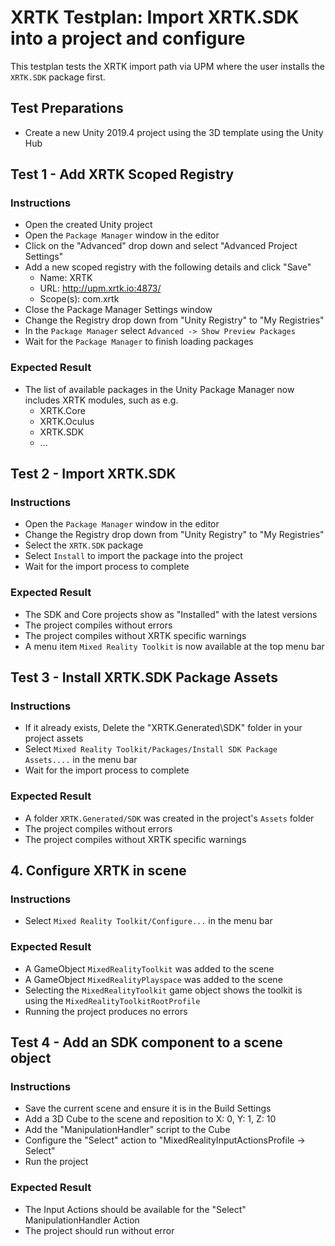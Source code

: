 # XRTK Testplan: Import XRTK.SDK into a project and configure

This testplan tests the XRTK import path via UPM where the user installs the `XRTK.SDK`
package first.

## Test Preparations

- Create a new Unity 2019.4 project using the 3D template using the Unity Hub

## Test 1 - Add XRTK Scoped Registry

### Instructions

- Open the created Unity project
- Open the `Package Manager` window in the editor
- Click on the "Advanced" drop down and select "Advanced Project Settings"
- Add a new scoped registry with the following details and click "Save"
  - Name: XRTK
  - URL: http://upm.xrtk.io:4873/
  - Scope(s): com.xrtk
- Close the Package Manager Settings window
- Change the Registry drop down from "Unity Registry" to "My Registries"
- In the `Package Manager` select `Advanced -> Show Preview Packages`
- Wait for the `Package Manager` to finish loading packages

### Expected Result

- The list of available packages in the Unity Package Manager now includes XRTK modules, such as e.g.
  - XRTK.Core
  - XRTK.Oculus
  - XRTK.SDK
  - ...

## Test 2 - Import XRTK.SDK

### Instructions

- Open the `Package Manager` window in the editor
- Change the Registry drop down from "Unity Registry" to "My Registries"
- Select the `XRTK.SDK` package
- Select `Install` to import the package into the project
- Wait for the import process to complete

### Expected Result

- The SDK and Core projects show as "Installed" with the latest versions
- The project compiles without errors
- The project compiles without XRTK specific warnings
- A menu item `Mixed Reality Toolkit` is now available at the top menu bar

## Test 3 - Install XRTK.SDK Package Assets

### Instructions

- If it already exists, Delete the "XRTK.Generated\SDK" folder in your project assets
- Select `Mixed Reality Toolkit/Packages/Install SDK Package Assets....` in the menu bar
- Wait for the import process to complete

### Expected Result

- A folder `XRTK.Generated/SDK` was created in the project's `Assets` folder
- The project compiles without errors
- The project compiles without XRTK specific warnings

## 4. Configure XRTK in scene

### Instructions

- Select `Mixed Reality Toolkit/Configure...` in the menu bar

### Expected Result

- A GameObject `MixedRealityToolkit` was added to the scene
- A GameObject `MixedRealityPlayspace` was added to the scene
- Selecting the `MixedRealityToolkit` game object shows the toolkit is using the `MixedRealityToolkitRootProfile`
- Running the project produces no errors

## Test 4 - Add an SDK component to a scene object

### Instructions

- Save the current scene and ensure it is in the Build Settings
- Add a 3D Cube to the scene and reposition to X: 0, Y: 1, Z: 10
- Add the "ManipulationHandler" script to the Cube
- Configure the "Select" action to "MixedRealityInputActionsProfile -> Select"
- Run the project

### Expected Result

- The Input Actions should be available for the "Select" ManipulationHandler Action
- The project should run without error
